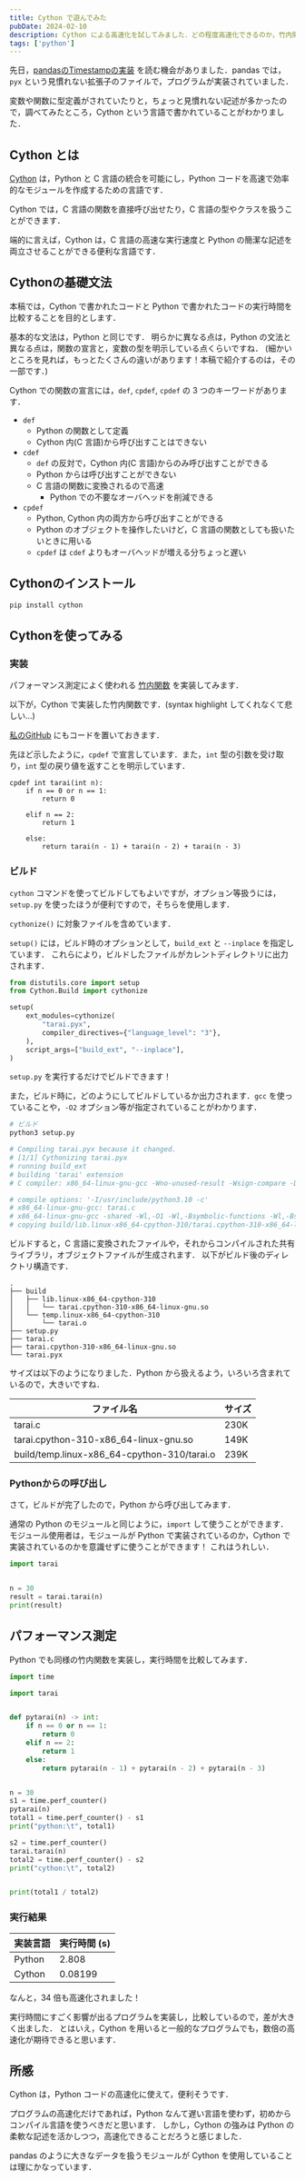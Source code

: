 ```yaml
---
title: Cython で遊んでみた
pubDate: 2024-02-10
description: Cython による高速化を試してみました．どの程度高速化できるのか，竹内関数を実装して比較してみました．
tags: ['python']
---
```


先日，[pandasのTimestampの実装](https://github.com/pandas-dev/pandas/blob/main/pandas/_libs/tslibs/timestamps.pyx) を読む機会がありました．pandas では，`pyx` という見慣れない拡張子のファイルで，プログラムが実装されていました．

変数や関数に型定義がされていたりと，ちょっと見慣れない記述が多かったので，調べてみたところ，Cython という言語で書かれていることがわかりました．

## Cython とは

[Cython](https://cython.org/) は，Python と C 言語の統合を可能にし，Python コードを高速で効率的なモジュールを作成するための言語です．

Cython では，C 言語の関数を直接呼び出せたり，C 言語の型やクラスを扱うことができます．

端的に言えば，Cython は，C 言語の高速な実行速度と Python の簡潔な記述を両立させることができる便利な言語です．

## Cythonの基礎文法

本稿では，Cython で書かれたコードと Python で書かれたコードの実行時間を比較することを目的とします．

基本的な文法は，Python と同じです．
明らかに異なる点は，Python の文法と異なる点は，関数の宣言と，変数の型を明示している点くらいですね．
(細かいところを見れば，もっとたくさんの違いがあります！本稿で紹介するのは，その一部です．)

Cython での関数の宣言には，`def`, `cpdef`, `cpdef` の 3 つのキーワードがあります．

- `def`
  - Python の関数として定義
  - Cython 内(C 言語)から呼び出すことはできない
- `cdef`
  - `def` の反対で，Cython 内(C 言語)からのみ呼び出すことができる
  - Python からは呼び出すことができない
  - C 言語の関数に変換されるので高速
    - Python での不要なオーバヘッドを削減できる
- `cpdef`
  - Python, Cython 内の両方から呼び出すことができる
  - Python のオブジェクトを操作したいけど，C 言語の関数としても扱いたいときに用いる
  - `cpdef` は `cdef` よりもオーバヘッドが増える分ちょっと遅い

## Cythonのインストール

```sh
pip install cython
```

## Cythonを使ってみる

### 実装

パフォーマンス測定によく使われる [竹内関数](https://ja.wikipedia.org/wiki/%E7%AB%B9%E5%86%85%E9%96%A2%E6%95%B0) を実装してみます．

以下が，Cython で実装した竹内関数です．(syntax highlight してくれなくて悲しい...)

[私のGitHub](https://github.com/vinyl-umbrella/playground/tree/main/python/cython) にもコードを置いておきます．

先ほど示したように，`cpdef` で宣言しています．また，`int` 型の引数を受け取り，`int` 型の戻り値を返すことを明示しています．

```pyx tarai.pyx
cpdef int tarai(int n):
    if n == 0 or n == 1:
        return 0

    elif n == 2:
        return 1

    else:
        return tarai(n - 1) + tarai(n - 2) + tarai(n - 3)
```

### ビルド

`cython` コマンドを使ってビルドしてもよいですが，オプション等扱うには，`setup.py` を使ったほうが便利ですので，そちらを使用します．

`cythonize()` に対象ファイルを含めています．

`setup()` には，ビルド時のオプションとして，`build_ext` と `--inplace` を指定しています．
これらにより，ビルドしたファイルがカレントディレクトリに出力されます．

```python setup.py
from distutils.core import setup
from Cython.Build import cythonize

setup(
    ext_modules=cythonize(
        "tarai.pyx",
        compiler_directives={"language_level": "3"},
    ),
    script_args=["build_ext", "--inplace"],
)
```

`setup.py` を実行するだけでビルドできます！

また，ビルド時に，どのようにしてビルドしているか出力されます．`gcc` を使っていることや，`-O2` オプション等が指定されていることがわかります．

```sh
# ビルド
python3 setup.py

# Compiling tarai.pyx because it changed.
# [1/1] Cythonizing tarai.pyx
# running build_ext
# building 'tarai' extension
# C compiler: x86_64-linux-gnu-gcc -Wno-unused-result -Wsign-compare -DNDEBUG -g -fwrapv -O2 -Wall -g -fstack-protector-strong -Wformat -Werror=format-security -g -fwrapv -O2 -fPIC

# compile options: '-I/usr/include/python3.10 -c'
# x86_64-linux-gnu-gcc: tarai.c
# x86_64-linux-gnu-gcc -shared -Wl,-O1 -Wl,-Bsymbolic-functions -Wl,-Bsymbolic-functions -g -fwrapv -O2 build/temp.linux-x86_64-cpython-310/tarai.o -L/usr/lib/x86_64-linux-gnu -o build/lib.linux-x86_64-cpython-310/tarai.cpython-310-x86_64-linux-gnu.so
# copying build/lib.linux-x86_64-cpython-310/tarai.cpython-310-x86_64-linux-gnu.so ->
```

ビルドすると，C 言語に変換されたファイルや，それからコンパイルされた共有ライブラリ，オブジェクトファイルが生成されます．
以下がビルド後のディレクトリ構造です．

```
.
├── build
│   ├── lib.linux-x86_64-cpython-310
│   │   └── tarai.cpython-310-x86_64-linux-gnu.so
│   └── temp.linux-x86_64-cpython-310
│       └── tarai.o
├── setup.py
├── tarai.c
├── tarai.cpython-310-x86_64-linux-gnu.so
└── tarai.pyx
```

サイズは以下のようになりました．Python から扱えるよう，いろいろ含まれているので，大きいですね．

| ファイル名                                  | サイズ |
| ------------------------------------------- | ------ |
| tarai.c                                     | 230K   |
| tarai.cpython-310-x86_64-linux-gnu.so       | 149K   |
| build/temp.linux-x86_64-cpython-310/tarai.o | 239K   |

### Pythonからの呼び出し

さて，ビルドが完了したので，Python から呼び出してみます．

通常の Python のモジュールと同じように，`import` して使うことができます．モジュール使用者は，モジュールが Python で実装されているのか，Cython で実装されているのかを意識せずに使うことができます！
これはうれしい．

```python call_cython.py
import tarai


n = 30
result = tarai.tarai(n)
print(result)
```

## パフォーマンス測定

Python でも同様の竹内関数を実装し，実行時間を比較してみます．

```py compare.py
import time

import tarai


def pytarai(n) -> int:
    if n == 0 or n == 1:
        return 0
    elif n == 2:
        return 1
    else:
        return pytarai(n - 1) + pytarai(n - 2) + pytarai(n - 3)


n = 30
s1 = time.perf_counter()
pytarai(n)
total1 = time.perf_counter() - s1
print("python:\t", total1)

s2 = time.perf_counter()
tarai.tarai(n)
total2 = time.perf_counter() - s2
print("cython:\t", total2)


print(total1 / total2)
```

### 実行結果

| 実装言語 | 実行時間 (s) |
| -------- | ------------ |
| Python   | 2.808        |
| Cython   | 0.08199      |

なんと，34 倍も高速化されました！

実行時間にすごく影響が出るプログラムを実装し，比較しているので，差が大きく出ました．
とはいえ，Cython を用いると一般的なプログラムでも，数倍の高速化が期待できると思います．

## 所感

Cython は，Python コードの高速化に使えて，便利そうです．

プログラムの高速化だけであれば，Python なんて遅い言語を使わず，初めからコンパイル言語を使うべきだと思います．
しかし，Cython の強みは Python の柔軟な記述を活かしつつ，高速化できることだろうと感じました．

pandas のように大きなデータを扱うモジュールが Cython を使用していることは理にかなっています．

